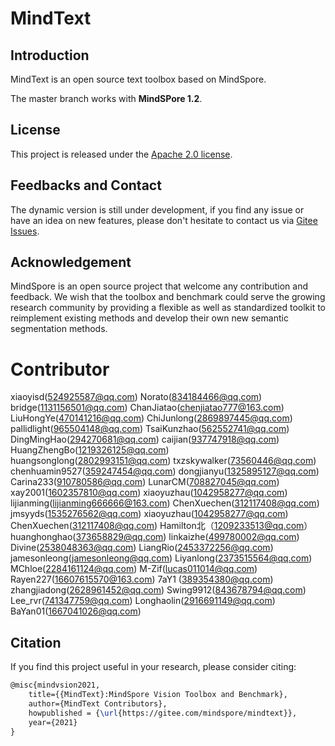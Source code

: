 # MindText

## Introduction

MindText is an open source text toolbox based on MindSpore.

The master branch works with **MindSPore 1.2**.


## License

This project is released under the [Apache 2.0 license](LICENSE).

## Feedbacks and Contact

The dynamic version is still under development, if you find any issue or have an idea on new features, please don't hesitate to contact us via [Gitee Issues](https://gitee.com/mindspore/mindtext/issues).

## Acknowledgement

MindSpore is an open source project that welcome any contribution and feedback.
We wish that the toolbox and benchmark could serve the growing research
community by providing a flexible as well as standardized toolkit to reimplement existing methods
and develop their own new semantic segmentation methods.

# Contributor
xiaoyisd(524925587@qq.com)
Norato(834184466@qq.com)
bridge(1131156501@qq.com)
ChanJiatao(chenjiatao777@163.com)
LiuHongYe(470141216@qq.com)
ChiJunlong(2869897445@qq.com)
pallidlight(965504148@qq.com)
TsaiKunzhao(562552741@qq.com)
DingMingHao(294270681@qq.com)
caijian(937747918@qq.com)
HuangZhengBo(1219326125@qq.com)
huangsonglong(2802993151@qq.com)
txzskywalker(73560446@qq.com)
chenhuamin9527(359247454@qq.com)
dongjianyu(1325895127@qq.com)
Carina233(910780586@qq.com)
LunarCM(708827045@qq.com)
xay2001(1602357810@qq.com)
xiaoyuzhau(1042958277@qq.com)
lijianming(lijianming666666@163.com)
ChenXuechen(312117408@qq.com)
jmsyyds(1535276562@qq.com)
xiaoyuzhau(1042958277@qq.com) 
ChenXuechen(312117408@qq.com) 
Hamilton北（1209233513@qq.com）
huanghonghao(373658829@qq.com)
linkaizhe(499780002@qq.com)
Divine(2538048363@qq.com)
LiangRio(2453372256@qq.com)
jamesonleong(jamesonleong@qq.com)
Liyanlong(2373515564@qq.com)
MChloe(2284161124@qq.com)
M-Zif(lucas011014@qq.com)
Rayen227(16607615570@163.com)
7aY1 (389354380@qq.com)
zhangjiadong(2628961452@qq.com)
Swing9912(843678794@qq.com)
Lee_rvr(741347759@qq.com)
Longhaolin(2916691149@qq.com)
BaYan01(1667041026@qq.com)
## Citation

If you find this project useful in your research, please consider citing:

```latex
@misc{mindvsion2021,
    title={{MindText}:MindSpore Vision Toolbox and Benchmark},
    author={MindText Contributors},
    howpublished = {\url{https://gitee.com/mindspore/mindtext}},
    year={2021}
}
```
